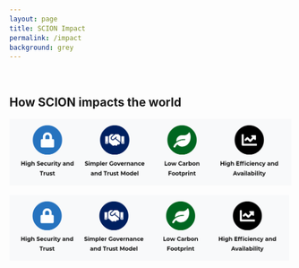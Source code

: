```yaml
---
layout: page
title: SCION Impact
permalink: /impact
background: grey
---
```

<br>

## How SCION impacts the world

![banner image](/assets/img/impact/banner.jpg "caption")


<img src="/assets/img/impact/banner.jpg" alt="banner image" width=500px style="text-align: center;"/>
